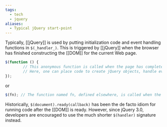 ```yaml
---
tags:
  - tech
  - jquery
aliases:
  - Typical jQuery start-point
---
```

Typically, [[jQuery]] is used by putting initialization code and event handling functions in `$(_handler_)`. 
This is triggered by [[jQuery]] when the browser has finished constructing the [[DOM]] for the current Web page.
```js
$(function () {
        // This anonymous function is called when the page has completed loading.
        // Here, one can place code to create jQuery objects, handle events, etc.
});
```
or
```js
$(fn); // The function named fn, defined elsewhere, is called when the page has loaded.
```
Historically, `$(document).ready(callback)` has been the de facto idiom for running code after the [[DOM]] is ready. However, since jQuery 3.0, developers are encouraged to use the much shorter `$(handler)` signature instead.